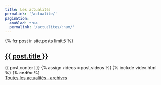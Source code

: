 ```yaml
---
title: Les actualités
permalink: '/actualite/'
pagination:
  enabled: true
  permalink: '/actualites/:num/'
---
```

<div class="post">
	{% for post in site.posts limit:5 %}
	<h2><a href="{{ post.url }}">{{ post.title }}</a></h2>
	{{ post.content }}
	{% assign videos = post.videos %}
	{% include video.html %}
	{% endfor %}
</div>

<div>
  <a href="/actualites-toutes">Toutes les actualités - archives</a>
</div>
